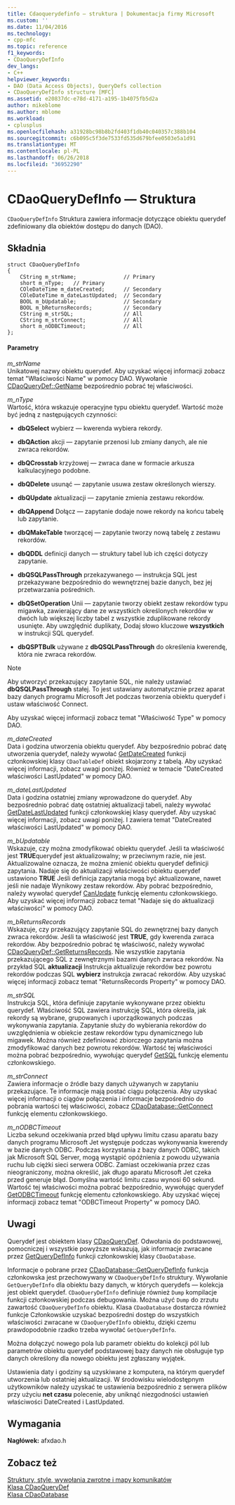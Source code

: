 ```yaml
---
title: Cdaoquerydefinfo — struktura | Dokumentacja firmy Microsoft
ms.custom: ''
ms.date: 11/04/2016
ms.technology:
- cpp-mfc
ms.topic: reference
f1_keywords:
- CDaoQueryDefInfo
dev_langs:
- C++
helpviewer_keywords:
- DAO (Data Access Objects), QueryDefs collection
- CDaoQueryDefInfo structure [MFC]
ms.assetid: e20837dc-e78d-4171-a195-1b4075fb5d2a
author: mikeblome
ms.author: mblome
ms.workload:
- cplusplus
ms.openlocfilehash: a31928bc98b8b2fd403f1db40c040357c388b104
ms.sourcegitcommit: c6b095c5f3de7533fd535d679bfee0503e5a1d91
ms.translationtype: MT
ms.contentlocale: pl-PL
ms.lasthandoff: 06/26/2018
ms.locfileid: "36952290"
---
```

# <a name="cdaoquerydefinfo-structure"></a>CDaoQueryDefInfo — Struktura
`CDaoQueryDefInfo` Struktura zawiera informacje dotyczące obiektu querydef zdefiniowany dla obiektów dostępu do danych (DAO).  
  
## <a name="syntax"></a>Składnia  
  
```  
struct CDaoQueryDefInfo  
{  
    CString m_strName;               // Primary  
    short m_nType;   // Primary  
    COleDateTime m_dateCreated;      // Secondary  
    COleDateTime m_dateLastUpdated;  // Secondary  
    BOOL m_bUpdatable;               // Secondary  
    BOOL m_bReturnsRecords;          // Secondary  
    CString m_strSQL;                // All  
    CString m_strConnect;            // All  
    short m_nODBCTimeout;            // All  
};  
```  
  
#### <a name="parameters"></a>Parametry  
 *m_strName*  
 Unikatowej nazwy obiektu querydef. Aby uzyskać więcej informacji zobacz temat "Właściwości Name" w pomocy DAO. Wywołanie [CDaoQueryDef::GetName](../../mfc/reference/cdaoquerydef-class.md#getname) bezpośrednio pobrać tej właściwości.  
  
 *m_nType*  
 Wartość, która wskazuje operacyjne typu obiektu querydef. Wartość może być jedną z następujących czynności:  
  
- **dbQSelect** wybierz — kwerenda wybiera rekordy.  
  
- **dbQAction** akcji — zapytanie przenosi lub zmiany danych, ale nie zwraca rekordów.  
  
- **dbQCrosstab** krzyżowej — zwraca dane w formacie arkusza kalkulacyjnego podobne.  
  
- **dbQDelete** usunąć — zapytanie usuwa zestaw określonych wierszy.  
  
- **dbQUpdate** aktualizacji — zapytanie zmienia zestawu rekordów.  
  
- **dbQAppend** Dołącz — zapytanie dodaje nowe rekordy na końcu tabelę lub zapytanie.  
  
- **dbQMakeTable** tworzącej — zapytanie tworzy nową tabelę z zestawu rekordów.  
  
- **dbQDDL** definicji danych — struktury tabel lub ich części dotyczy zapytanie.  
  
- **dbQSQLPassThrough** przekazywanego — instrukcja SQL jest przekazywane bezpośrednio do wewnętrznej bazie danych, bez jej przetwarzania pośrednich.  
  
- **dbQSetOperation** Unii — zapytanie tworzy obiekt zestaw rekordów typu migawka, zawierający dane ze wszystkich określonych rekordów w dwóch lub większej liczby tabel z wszystkie zduplikowane rekordy usunięte. Aby uwzględnić duplikaty, Dodaj słowo kluczowe **wszystkich** w instrukcji SQL querydef.  
  
- **dbQSPTBulk** używane z **dbQSQLPassThrough** do określenia kwerendę, która nie zwraca rekordów.  
  
> [!NOTE]
>  Aby utworzyć przekazujący zapytanie SQL, nie należy ustawiać **dbQSQLPassThrough** stałej. To jest ustawiany automatycznie przez aparat bazy danych programu Microsoft Jet podczas tworzenia obiektu querydef i ustaw właściwość Connect.  
  
 Aby uzyskać więcej informacji zobacz temat "Właściwość Type" w pomocy DAO.  
  
 *m_dateCreated*  
 Data i godzina utworzenia obiektu querydef. Aby bezpośrednio pobrać datę utworzenia querydef, należy wywołać [GetDateCreated](../../mfc/reference/cdaotabledef-class.md#getdatecreated) funkcji członkowskiej klasy `CDaoTableDef` obiekt skojarzony z tabelą. Aby uzyskać więcej informacji, zobacz uwagi poniżej. Również w temacie "DateCreated właściwości LastUpdated" w pomocy DAO.  
  
 *m_dateLastUpdated*  
 Data i godzina ostatniej zmiany wprowadzone do querydef. Aby bezpośrednio pobrać datę ostatniej aktualizacji tabeli, należy wywołać [GetDateLastUpdated](../../mfc/reference/cdaoquerydef-class.md#getdatelastupdated) funkcji członkowskiej klasy querydef. Aby uzyskać więcej informacji, zobacz uwagi poniżej. I zawiera temat "DateCreated właściwości LastUpdated" w pomocy DAO.  
  
 *m_bUpdatable*  
 Wskazuje, czy można zmodyfikować obiektu querydef. Jeśli ta właściwość jest **TRUE**querydef jest aktualizowalny; w przeciwnym razie, nie jest. Aktualizowalne oznacza, że można zmienić obiektu querydef definicji zapytania. Nadaje się do aktualizacji właściwości obiektu querydef ustawiono **TRUE** Jeśli definicja zapytania mogą być aktualizowane, nawet jeśli nie nadaje Wynikowy zestaw rekordów. Aby pobrać bezpośrednio, należy wywołać querydef [CanUpdate](../../mfc/reference/cdaoquerydef-class.md#canupdate) funkcję elementu członkowskiego. Aby uzyskać więcej informacji zobacz temat "Nadaje się do aktualizacji właściwości" w pomocy DAO.  
  
 *m_bReturnsRecords*  
 Wskazuje, czy przekazujący zapytanie SQL do zewnętrznej bazy danych zwraca rekordów. Jeśli ta właściwość jest **TRUE**, gdy kwerenda zwraca rekordów. Aby bezpośrednio pobrać tę właściwość, należy wywołać [CDaoQueryDef::GetReturnsRecords](../../mfc/reference/cdaoquerydef-class.md#getreturnsrecords). Nie wszystkie zapytania przekazującego SQL z zewnętrznymi bazami danych zwraca rekordów. Na przykład SQL **aktualizacji** Instrukcja aktualizuje rekordów bez powrotu rekordów podczas SQL **wybierz** instrukcja zwracać rekordów. Aby uzyskać więcej informacji zobacz temat "ReturnsRecords Property" w pomocy DAO.  
  
 *m_strSQL*  
 Instrukcja SQL, która definiuje zapytanie wykonywane przez obiektu querydef. Właściwość SQL zawiera instrukcję SQL, która określa, jak rekordy są wybrane, grupowanych i uporządkowanych podczas wykonywania zapytania. Zapytanie służy do wybierania rekordów do uwzględnienia w obiekcie zestaw rekordów typu dynamicznego lub migawek. Można również zdefiniować zbiorczego zapytania można zmodyfikować danych bez powrotu rekordów. Wartość tej właściwości można pobrać bezpośrednio, wywołując querydef [GetSQL](../../mfc/reference/cdaoquerydef-class.md#getsql) funkcję elementu członkowskiego.  
  
 *m_strConnect*  
 Zawiera informacje o źródle bazy danych używanych w zapytaniu przekazujące. Te informacje mają postać ciągu połączenia. Aby uzyskać więcej informacji o ciągów połączenia i informacje bezpośrednio do pobrania wartości tej właściwości, zobacz [CDaoDatabase::GetConnect](../../mfc/reference/cdaodatabase-class.md#getconnect) funkcję elementu członkowskiego.  
  
 *m_nODBCTimeout*  
 Liczba sekund oczekiwania przed błąd upływu limitu czasu aparatu bazy danych programu Microsoft Jet występuje podczas wykonywania kwerendy w bazie danych ODBC. Podczas korzystania z bazy danych ODBC, takich jak Microsoft SQL Server, mogą wystąpić opóźnienia z powodu używania ruchu lub ciężki sieci serwera ODBC. Zamiast oczekiwania przez czas nieograniczony, można określić, jak długo aparatu Microsoft Jet czeka przed generuje błąd. Domyślna wartość limitu czasu wynosi 60 sekund. Wartość tej właściwości można pobrać bezpośrednio, wywołując querydef [GetODBCTimeout](../../mfc/reference/cdaoquerydef-class.md#getodbctimeout) funkcję elementu członkowskiego. Aby uzyskać więcej informacji zobacz temat "ODBCTimeout Property" w pomocy DAO.  
  
## <a name="remarks"></a>Uwagi  
 Querydef jest obiektem klasy [CDaoQueryDef](../../mfc/reference/cdaoquerydef-class.md). Odwołania do podstawowej, pomocniczej i wszystkie powyższe wskazują, jak informacje zwracane przez [GetQueryDefInfo](../../mfc/reference/cdaodatabase-class.md#getquerydefinfo) funkcji członkowskiej klasy `CDaoDatabase`.  
  
 Informacje o pobrane przez [CDaoDatabase::GetQueryDefInfo](../../mfc/reference/cdaodatabase-class.md#getquerydefinfo) funkcja członkowska jest przechowywany w `CDaoQueryDefInfo` struktury. Wywołanie `GetQueryDefInfo` dla obiektu bazy danych, w których querydefs — kolekcja jest obiekt querydef. `CDaoQueryDefInfo` definiuje również `Dump` kompilacje funkcji członkowskiej podczas debugowania. Można użyć `Dump` do zrzutu zawartość `CDaoQueryDefInfo` obiektu. Klasa `CDaoDatabase` dostarcza również funkcje Członkowskie uzyskać bezpośredni dostęp do wszystkich właściwości zwracane w `CDaoQueryDefInfo` obiektu, dzięki czemu prawdopodobnie rzadko trzeba wywołać `GetQueryDefInfo`.  
  
 Można dołączyć nowego pola lub parametr obiektu do kolekcji pól lub parametrów obiektu querydef podstawowej bazy danych nie obsługuje typ danych określony dla nowego obiektu jest zgłaszany wyjątek.  
  
 Ustawienia daty i godziny są uzyskiwane z komputera, na którym querydef utworzenia lub ostatniej aktualizacji. W środowisku wielodostępnym użytkowników należy uzyskać te ustawienia bezpośrednio z serwera plików przy użyciu **net czasu** polecenie, aby uniknąć niezgodności ustawień właściwości DateCreated i LastUpdated.  
  
## <a name="requirements"></a>Wymagania  
 **Nagłówek:** afxdao.h  
  
## <a name="see-also"></a>Zobacz też  
 [Struktury, style, wywołania zwrotne i mapy komunikatów](../../mfc/reference/structures-styles-callbacks-and-message-maps.md)   
 [Klasa CDaoQueryDef](../../mfc/reference/cdaoquerydef-class.md)   
 [Klasa CDaoDatabase](../../mfc/reference/cdaodatabase-class.md)
